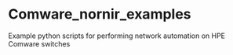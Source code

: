 # Comware_nornir_examples
Example python scripts for performing network automation on HPE Comware switches
